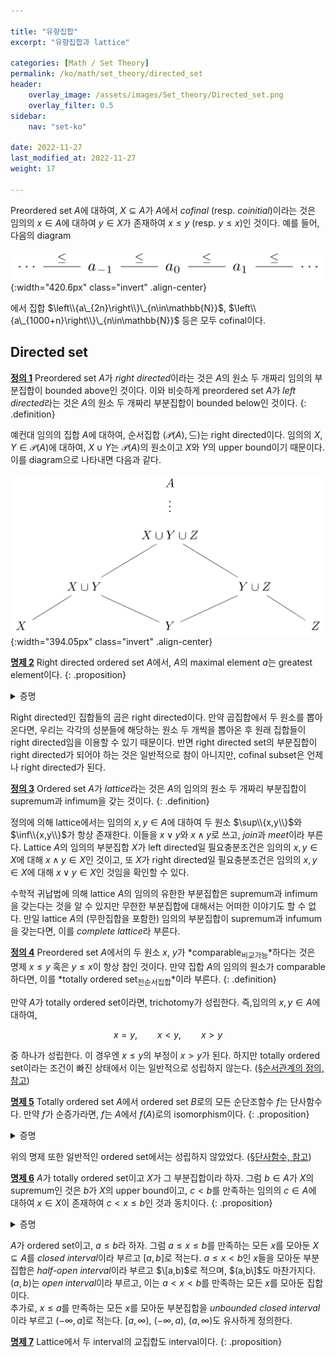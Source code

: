 ```yaml
---

title: "유향집합"
excerpt: "유향집합과 lattice"

categories: [Math / Set Theory]
permalink: /ko/math/set_theory/directed_set
header: 
    overlay_image: /assets/images/Set_theory/Directed_set.png
    overlay_filter: 0.5
sidebar: 
    nav: "set-ko"

date: 2022-11-27
last_modified_at: 2022-11-27
weight: 17

---
```


Preordered set $A$에 대하여, $X\subseteq A$가 $A$에서 *cofinal* (resp. *coinitial*)이라는 것은 임의의 $x\in A$에 대하여 $y\in X$가 존재하여 $x\leq y$ (resp. $y\leq x$)인 것이다. 예를 들어, 다음의 diagram

![cofinal_sequence](/assets/images/Set_theory/Elements_in_ordered_set-3.png){:width="420.6px" class="invert" .align-center}

에서 집합 $\left\\{a\_{2n}\right\\}\_{n\in\mathbb{N}}$, $\left\\{a\_{1000+n}\right\\}\_{n\in\mathbb{N}}$ 등은 모두 cofinal이다.

## Directed set

<ins id="df1">**정의 1**</ins>  Preordered set $A$가 *right directed*이라는 것은 $A$의 원소 두 개짜리 임의의 부분집합이 bounded above인 것이다. 이와 비슷하게 preordered set $A$가 *left directed*라는 것은 $A$의 원소 두 개짜리 부분집합이 bounded below인 것이다.
{: .definition}

예컨대 임의의 집합 $A$에 대하여, 순서집합 $(\mathcal{P}(A),\subseteq)$는 right directed이다. 임의의 $X, Y\in\mathcal{P}(A)$에 대하여, $X\cup Y$는 $\mathcal{P}(A)$의 원소이고 $X$와 $Y$의 upper bound이기 때문이다. 이를 diagram으로 나타내면 다음과 같다.

![directed_system](/assets/images/Set_theory/Elements_in_ordered_set-5.png){:width="394.05px" class="invert" .align-center}

<ins id="pp2">**명제 2**</ins>  Right directed ordered set $A$에서, $A$의 maximal element $a$는 greatest element이다.
{: .proposition}

<details class="proof" markdown="1">
<summary>증명</summary>

$A$가 right directed이므로, 임의의 $x\in A$와 maximal element $a$로 이루어진 집합 $\\{x,a\\}$의 upper bound $y$가 존재한다. 이제 $a$의 maximality에 의하여 $a=y$여야 하므로 $x\leq a$가 성립한다.
</details>

Right directed인 집합들의 곱은 right directed이다. 만약 곱집합에서 두 원소를 뽑아온다면, 우리는 각각의 성분들에 해당하는 원소 두 개씩을 뽑아온 후 원래 집합들이 right directed임을 이용할 수 있기 때문이다. 반면 right directed set의 부분집합이 right directed가 되어야 하는 것은 일반적으로 참이 아니지만, cofinal subset은 언제나 right directed가 된다.

<ins id="df3">**정의 3**</ins> Ordered set $A$가 *lattice*라는 것은 $A$의 임의의 원소 두 개짜리 부분집합이 supremum과 infimum을 갖는 것이다.
{: .definition}

정의에 의해 lattice에서는 임의의 $x,y\in A$에 대하여 두 원소 $\sup\\{x,y\\}$와 $\inf\\{x,y\\}$가 항상 존재한다. 이들을 $x\vee y$와 $x\wedge y$로 쓰고, *join*과 *meet*이라 부른다. Lattice $A$의 임의의 부분집합 $X$가 left directed일 필요충분조건은 임의의 $x,y\in X$에 대해 $x\wedge y\in X$인 것이고, 또 $X$가 right directed일 필요충분조건은 임의의 $x,y\in X$에 대해 $x\vee y\in X$인 것임을 확인할 수 있다.

수학적 귀납법에 의해 lattice $A$의 임의의 유한한 부분집합은 supremum과 infimum을 갖는다는 것을 알 수 있지만 무한한 부분집합에 대해서는 어떠한 이야기도 할 수 없다. 만일 lattice $A$의 (무한집합을 포함한) 임의의 부분집합이 supremum과 infumum을 갖는다면, 이를 *complete lattice*라 부른다.

<ins id="df4">**정의 4**</ins> Preordered set $A$에서의 두 원소 $x$, $y$가 *comparable<sub>비교가능</sub>*하다는 것은 명제 <phrase>$x\leq y$ 혹은 $y\leq x$</phrase>이 항상 참인 것이다. 만약 집합 $A$의 임의의 원소가 comparable하다면, 이를 *totally ordered set<sub>전순서집합</sub>*이라 부른다.
{: .definition}

만약 $A$가 totally ordered set이라면, trichotomy가 성립한다. 즉,임의의 $x, y\in A$에 대하여,  

$$x=y,\qquad x < y,\qquad x > y$$

 중 하나가 성립한다. 이 경우엔 $x\leq y$의 부정이 $x > y$가 된다. 하지만 totally ordered set이라는 조건이 빠진 상태에서 이는 일반적으로 성립하지 않는다. ([§순서관계의 정의, 참고](/ko/math/set_theory/order_relations#rmk1))

<ins id="pp5">**명제 5**</ins> Totally ordered set $A$에서 ordered set $B$로의 모든 순단조함수 $f$는 단사함수다. 만약 $f$가 순증가라면, $f$는 $A$에서 $f(A)$로의 isomorphism이다.
{: .proposition}
<details class="proof" markdown="1">
<summary>증명</summary>

$f$가 순단조함수라 하자. 그럼 임의의 $x\neq y$에 대하여, $x > y$ 혹은 $x < y$가 성립하므로, $f(x) > f(y)$ 혹은 $f(x) < f(y)$이고, 따라서 $f(x)\neq f(y)$가 되어 $f$는 단사함수다. 특히 $f$가 순증가라면, 우리는 $f(x)\leq f(y)\implies x\leq y$라는 것을 보여야 하는데, 이는 대우명제가 자명하다.
</details>

위의 명제 또한 일반적인 ordered set에서는 성립하지 않았었다. ([§단사함수, 참고](/ko/math/set_theory/monotone_functions#rmk3))

<ins id="pp6">**명제 6**</ins> $A$가 totally ordered set이고 $X$가 그 부분집합이라 하자. 그럼 $b\in A$가 $X$의 supremum인 것은 $b$가 $X$의 upper bound이고, $c < b$를 만족하는 임의의 $c\in A$에 대하여 $x\in X$이 존재하여 $c < x\leq b$인 것과 동치이다.
{: .proposition}

<details class="proof" markdown="1">
<summary>증명</summary>

자명.

</details>

$A$가 ordered set이고, $a\leq b$라 하자. 그럼 $a\leq x\leq b$를 만족하는 모든 $x$를 모아둔 $X\subseteq A$를 *closed interval*이라 부르고 $[a,b]$로 적는다.  $a\leq x < b$인 $x$들을 모아둔 부분집합은 *half-open interval*이라 부르고 $\[a,b)$로 적으며, $(a,b\]$도 마찬가지다. $(a,b)$는 *open interval*이라 부르고, 이는 $a < x < b$를 만족하는 모든 $x$를 모아둔 집합이다.  
추가로, $x\leq a$를 만족하는 모든 $x$를 모아둔 부분집합을 *unbounded closed interval*이라 부르고 $(-\infty, a]$로 적는다. $[a,\infty)$, $(-\infty, a)$, $(a, \infty)$도 유사하게 정의한다. 


<ins id="pp7">**명제 7**</ins> Lattice에서 두 interval의 교집합도 interval이다.
{: .proposition}